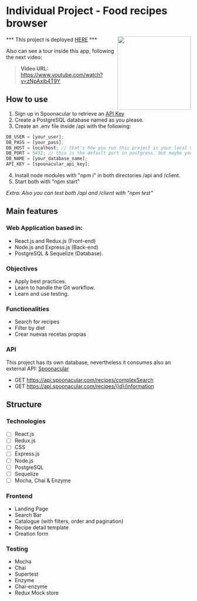 # Individual Project - Food recipes browser

<img height="200" src="https://spoonacular.com/application/frontend/images/food-api/dough.jpg" align="right"/>  

<p> *** This project is deployed <a href="https://foodapp-client.vercel.app">HERE</a> ***</p>

<p>Also can see a tour inside this app, following the next video:</p>

>**Video URL:** https://www.youtube.com/watch?v=zNpAxib4T9Y

## How to use

1. Sign up in Spoonacular to retrieve an [API Key](https://spoonacular.com/food-api/console#Dashboard)
2. Create a PostgreSQL database named as you please.
3. Create an .env file inside /api with the following:

```js
DB_USER = [your_user];
DB_PASS = [your_pass];
DB_HOST = localhost; // that's how you run this project in your local machine
DB_PORT = 5432; // this is the default port in postgress, but maybe you've chosen another
DB_NAME = [your_database_name];
API_KEY = [spoonacular_api_key];
```

4. Install node modules with "npm i" in both directories /api and /client.
5. Start both with "npm start"

<i>Extra: Also you can test both /api and /client with "npm test"</i>

## Main features

### Web Application based in:

- React.js and Redux.js (Front-end)
- Node.js and Express.js (Back-end)
- PostgreSQL & Sequelize (Database).

### Objectives

- Apply best practices.
- Learn to handle the Git workflow.
- Learn and use testing.

### Functionalities

- Search for recipes
- Filter by diet
- Crear nuevas recetas propias

### API

This project has its own database, nevertheless it consumes also an external API: [Spoonacular](https://spoonacular.com/food-api)

- GET https://api.spoonacular.com/recipes/complexSearch
- GET https://api.spoonacular.com/recipes/{id}/information

## Structure

### Technologies

- [ ] React.js
- [ ] Redux.js
- [ ] CSS
- [ ] Express.js
- [ ] Node.js
- [ ] PostgreSQL
- [ ] Sequelize
- [ ] Mocha, Chai & Enzyme

### Frontend

- Landing Page
- Search Bar
- Catalogue (with filters, order and pagination)
- Recipe detail template
- Creation form

### Testing

- Mocha
- Chai
- Supertest
- Enzyme
- Chai-enzyme
- Redux Mock store
